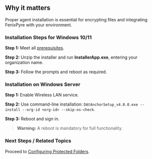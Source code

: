 
## Why it matters
Proper agent installation is essential for encrypting files and integrating FenixPyre with your environment.

### Installation Steps for Windows 10/11

**Step 1:** Meet all [prerequisites](/03-setup-&-installation/prerequisites).

**Step 2:** Unzip the installer and run **InstallerApp.exe**, entering your organization name.

<!-- IMG: ./media/03-setup-&-installation/installer-app.png | Alt: FenixPyre Installer interface -->

**Step 3:** Follow the prompts and reboot as required.

### Installation on Windows Server

**Step 1:** Enable Wireless LAN service.

**Step 2:** Use command-line installation: `DAtAnchorSetup_v4.0.0.exe --install --org-id <org-id> --skip-os-check`.

**Step 3:** Reboot and sign in.

> **Warning:** A reboot is mandatory for full functionality.

### Next Steps / Related Topics
Proceed to [Configuring Protected Folders](/04-admin-guide/configure-network-shared-folder).
